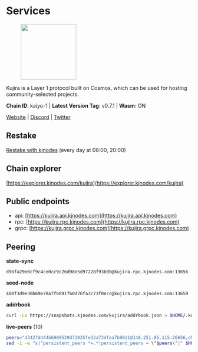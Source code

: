 # Services

<figure><img src="https://raw.githubusercontent.com/kj89/testnet_manuals/main/pingpub/logos/kujira.png" width="150" alt=""><figcaption></figcaption></figure>

Kujira is a Layer 1 protocol built on Cosmos, which can be used for  hosting community-selected projects.

**Chain ID**: kaiyo-1 | **Latest Version Tag**: v0.7.1 | **Wasm**: ON

[Website](https://kujira.app) | [Discord](https://discord.gg/teamkujira) | [Twitter](https://twitter.com/TeamKujira)

## Restake

[Restake with kjnodes](https://restake.app/kujira/kujiravaloper1tnuqj73jfn3724lqz34c27tuv80nv336sadqym) (every day at 08:00, 20:00)
## Chain explorer
[https://explorer.kjnodes.com/kujira](https://explorer.kjnodes.com/kujira)

## Public endpoints

* api: [https://kujira.api.kjnodes.com](https://kujira.api.kjnodes.com)
* rpc: [https://kujira.rpc.kjnodes.com](https://kujira.rpc.kjnodes.com)
* grpc: [https://kujira.grpc.kjnodes.com](https://kujira.grpc.kjnodes.com)

## Peering

**state-sync**

```text
d9bfa29e0cf9c4ce0cc9c26d98e5d97228f93b0b@kujira.rpc.kjnodes.com:13656
```

**seed-node**

```text
400f3d9e30b69e78a7fb891f60d76fa3c73f0ecc@kujira.rpc.kjnodes.com:13659
```

**addrbook**
```bash
curl -Ls https://snapshots.kjnodes.com/kujira/addrbook.json > $HOME/.kujira/config/addrbook.json
```

**live-peers** (10)
```bash
peers="d3427d444b6909529d73025fe32a73dfea7b90d1@148.251.85.115:26656,d9bfa29e0cf9c4ce0cc9c26d98e5d97228f93b0b@65.109.88.38:13656,3a7733d4b670a672db326bd6e5f8ae37e14a3dbd@138.201.226.227:26656,213dbb8301ce1c0f5662a9b723bd613f15e1dd4e@75.119.157.167:30656,c62e0701155a690616fcd3a57fa2fda444840561@65.108.76.242:32095,b29969a2384159db8f8052bc118066bd067157c4@85.215.105.19:15602,3d150f6a71caca5607daff69c9049c04c37da64e@51.210.223.186:30095,1d85c9f16727584753db78b5b54eedf0ce8de3ed@51.159.16.49:5060,66778cba932969c95117cf720c1ad820fdc68ff5@65.108.235.34:26656,01cf570d3b08fdb5fe2f307cb485de7a35a3af23@135.148.55.229:11856"
sed -i -e "s|^persistent_peers *=.*|persistent_peers = \"$peers\"|" $HOME/.kujira/config/config.toml
```
